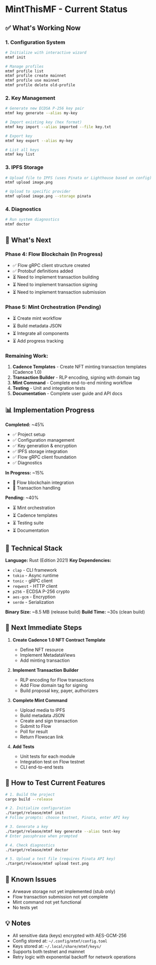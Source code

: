 # MintThisMF - Current Status

## ✅ What's Working Now

### 1. Configuration System
```bash
# Initialize with interactive wizard
mtmf init

# Manage profiles
mtmf profile list
mtmf profile create mainnet
mtmf profile use mainnet
mtmf profile delete old-profile
```

### 2. Key Management
```bash
# Generate new ECDSA P-256 key pair
mtmf key generate --alias my-key

# Import existing key (hex format)
mtmf key import --alias imported --file key.txt

# Export key
mtmf key export --alias my-key

# List all keys
mtmf key list
```

### 3. IPFS Storage
```bash
# Upload file to IPFS (uses Pinata or Lighthouse based on config)
mtmf upload image.png

# Upload to specific provider
mtmf upload image.png --storage pinata
```

### 4. Diagnostics
```bash
# Run system diagnostics
mtmf doctor
```

## 🚧 What's Next

### Phase 4: Flow Blockchain (In Progress)
- ✅ Flow gRPC client structure created
- ✅ Protobuf definitions added
- ⏳ Need to implement transaction building
- ⏳ Need to implement transaction signing
- ⏳ Need to implement transaction submission

### Phase 5: Mint Orchestration (Pending)
- ⏳ Create mint workflow
- ⏳ Build metadata JSON
- ⏳ Integrate all components
- ⏳ Add progress tracking

### Remaining Work:
1. **Cadence Templates** - Create NFT minting transaction templates (Cadence 1.0)
2. **Transaction Builder** - RLP encoding, signing with domain tag
3. **Mint Command** - Complete end-to-end minting workflow
4. **Testing** - Unit and integration tests
5. **Documentation** - Complete user guide and API docs

## 📊 Implementation Progress

**Completed:** ~45%
- ✅ Project setup
- ✅ Configuration management
- ✅ Key generation & encryption
- ✅ IPFS storage integration
- ✅ Flow gRPC client foundation
- ✅ Diagnostics

**In Progress:** ~15%
- 🔄 Flow blockchain integration
- 🔄 Transaction handling

**Pending:** ~40%
- ⏳ Mint orchestration
- ⏳ Cadence templates
- ⏳ Testing suite
- ⏳ Documentation

## 🔧 Technical Stack

**Language:** Rust (Edition 2021)
**Key Dependencies:**
- `clap` - CLI framework
- `tokio` - Async runtime
- `tonic` - gRPC client
- `reqwest` - HTTP client
- `p256` - ECDSA P-256 crypto
- `aes-gcm` - Encryption
- `serde` - Serialization

**Binary Size:** ~8.5 MB (release build)
**Build Time:** ~30s (clean build)

## 🎯 Next Immediate Steps

1. **Create Cadence 1.0 NFT Contract Template**
   - Define NFT resource
   - Implement MetadataViews
   - Add minting transaction

2. **Implement Transaction Builder**
   - RLP encoding for Flow transactions
   - Add Flow domain tag for signing
   - Build proposal key, payer, authorizers

3. **Complete Mint Command**
   - Upload media to IPFS
   - Build metadata JSON
   - Create and sign transaction
   - Submit to Flow
   - Poll for result
   - Return Flowscan link

4. **Add Tests**
   - Unit tests for each module
   - Integration test on Flow testnet
   - CLI end-to-end tests

## 📝 How to Test Current Features

```bash
# 1. Build the project
cargo build --release

# 2. Initialize configuration
./target/release/mtmf init
# Follow prompts: choose testnet, Pinata, enter API key

# 3. Generate a key
./target/release/mtmf key generate --alias test-key
# Enter passphrase when prompted

# 4. Check diagnostics
./target/release/mtmf doctor

# 5. Upload a test file (requires Pinata API key)
./target/release/mtmf upload test.png
```

## 🐛 Known Issues

- Arweave storage not yet implemented (stub only)
- Flow transaction submission not yet complete
- Mint command not yet functional
- No tests yet

## 💡 Notes

- All sensitive data (keys) encrypted with AES-GCM-256
- Config stored at: `~/.config/mtmf/config.toml`
- Keys stored at: `~/.local/share/mtmf/keys/`
- Supports both testnet and mainnet
- Retry logic with exponential backoff for network operations

